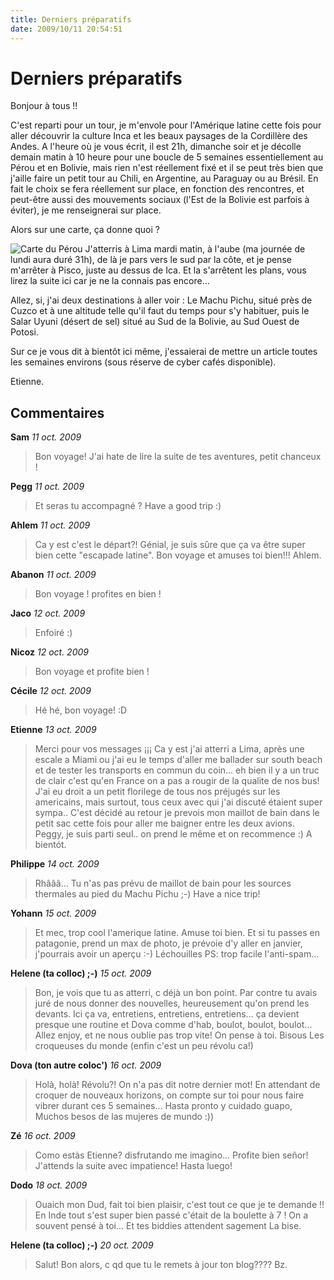 ```yaml
---
title: Derniers préparatifs
date: 2009/10/11 20:54:51
---
```


# Derniers préparatifs

Bonjour à tous !!

C'est reparti pour un tour, je m'envole pour l'Amérique latine cette fois pour aller découvrir la culture Inca et les beaux paysages de la Cordillère des Andes. A l'heure où je vous écrit, il est 21h, dimanche soir et je décolle demain matin à 10 heure pour une boucle de 5 semaines essentiellement au Pérou et en Bolivie, mais rien n'est réellement fixé et il se peut très bien que j'aille faire un petit tour au Chili, en Argentine, au Paraguay ou au Brésil. En fait le choix se fera réellement sur place, en fonction des rencontres, et peut-être aussi des mouvements sociaux (l'Est de la Bolivie est parfois à éviter), je me renseignerai sur place.

Alors sur une carte, ça donne quoi ?

![Carte du Pérou ](blog/Derniers-preparatifs/1255286224vDMd.jpg "Carte du Pérou ")
J'atterris à Lima mardi matin, à l'aube (ma journée de lundi aura duré 31h), de là je pars vers le sud par la côte, et je pense m'arrêter à Pisco, juste au dessus de Ica. Et la s'arrêtent les plans, vous lirez la suite ici car je ne la connais pas encore...

Allez, si, j'ai deux destinations à aller voir : Le Machu Pichu, situé près de Cuzco et à une altitude telle qu'il faut du temps pour s'y habituer, puis le Salar Uyuni (désert de sel) situé au Sud de la Bolivie, au Sud Ouest de Potosi.

Sur ce je vous dit à bientôt ici même, j'essaierai de mettre un article toutes les semaines environs (sous réserve de cyber cafés disponible).

Etienne.

## Commentaires

__Sam__ _11 oct. 2009_
> Bon voyage! J'ai hate de lire la suite de tes aventures, petit chanceux !

__Pegg__ _11 oct. 2009_
> Et seras tu accompagné ? Have a good trip :)

__Ahlem__ _11 oct. 2009_
> Ca y est c'est le départ?!
Génial, je suis sûre que ça va être super bien cette "escapade latine".
Bon voyage et amuses toi bien!!!
Ahlem.

__Abanon__ _11 oct. 2009_
> Bon voyage ! profites en bien !

__Jaco__ _12 oct. 2009_
> Enfoiré :)

__Nicoz__ _12 oct. 2009_
> Bon voyage et profite bien !

__Cécile__ _12 oct. 2009_
> Hé hé, bon voyage! :D

__Etienne__ _13 oct. 2009_
> Merci pour vos messages ¡¡¡
Ca y est j'ai atterri a Lima, après une escale a Miami ou j'ai eu le temps d'aller me ballader sur south beach et de tester les transports en commun du coin... eh bien il y a un truc de clair c'est qu'en France on a pas a rougir de la qualite de nos bus! J'ai eu droit a un petit florilege de tous nos préjugés sur les americains, mais surtout, tous ceux avec qui j'ai discuté étaient super sympa..
C'est décidé au retour je prevois mon maillot de bain dans le petit sac cette fois pour aller me baigner entre les deux avions.
Peggy, je suis parti seul.. on prend le même et on recommence :)
A bientót.

__Philippe__ _14 oct. 2009_
> Rhâââ... Tu n'as pas prévu de maillot de bain pour les sources thermales au pied du Machu Pichu ;-)
Have a nice trip!

__Yohann__ _15 oct. 2009_
> Et mec, trop cool l'amerique latine. Amuse toi bien. Et si tu passes en patagonie, prend un max de photo, je prévoie d'y aller en janvier, j'pourrais avoir un aperçu :-)
Léchouilles
PS: trop facile l'anti-spam...

__Helene (ta colloc) ;-)__ _15 oct. 2009_
> Bon, je vois que tu as atterri, c déjà un bon point.
Par contre tu avais juré de nous donner des nouvelles, heureusement qu'on prend les devants.
Ici ça va, entretiens, entretiens, entretiens... ça devient presque une routine et Dova comme d'hab, boulot, boulot, boulot...
Allez enjoy, et ne nous oublie pas trop vite!
On pense à toi.
Bisous
Les croqueuses du monde (enfin c'est un peu révolu ca!)

__Dova (ton autre coloc')__ _16 oct. 2009_
> Holà, holà!
Révolu?! On n'a pas dit notre dernier mot!
En attendant de croquer de nouveaux horizons, on compte sur toi pour nous faire vibrer durant ces 5 semaines...
Hasta pronto y cuidado guapo,
Muchos besos de las mujeres de mundo :))

__Zé__ _16 oct. 2009_
> Como estàs Etienne? disfrutando me imagino...
Profite bien señor! J'attends la suite avec impatience!
Hasta luego!

__Dodo__ _18 oct. 2009_
> Ouaich mon Dud, fait toi bien plaisir, c'est tout ce que je te demande !! En Inde tout s'est super bien passé c'était de la boulette à 7 ! On a souvent pensé à toi... Et tes biddies attendent sagement
La bise.

__Helene (ta colloc) ;-)__ _20 oct. 2009_
> Salut!
Bon alors, c qd que tu le remets à jour ton blog????
Bz.

